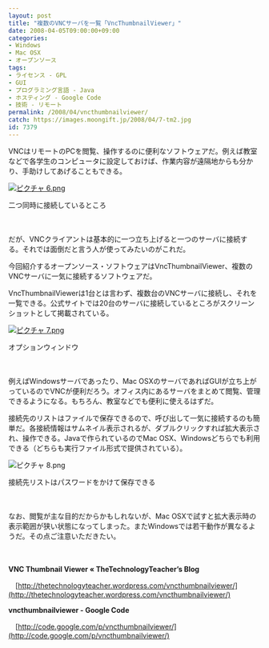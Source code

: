 ```yaml
---
layout: post
title: "複数のVNCサーバを一覧「VncThumbnailViewer」"
date: 2008-04-05T09:00:00+09:00
categories:
- Windows
- Mac OSX
- オープンソース
tags: 
- ライセンス - GPL
- GUI
- プログラミング言語 - Java
- ホスティング - Google Code
- 技術 - リモート
permalink: /2008/04/vncthumbnailviewer/
catch: https://images.moongift.jp/2008/04/7-tm2.jpg
id: 7379
---
```

VNCはリモートのPCを閲覧、操作するのに便利なソフトウェアだ。例えば教室などで各学生のコンピュータに設定しておけば、作業内容が遠隔地からも分かり、手助けしてあげることもできる。

  

[![ピクチャ 6.png](https://images.moongift.jp/2008/04/6-tm1.jpg)](https://images.moongift.jp/2008/04/61.jpg)  
  
二つ同時に接続しているところ

  

　

  

だが、VNCクライアントは基本的に一つ立ち上げると一つのサーバに接続する。それでは面倒だと言う人が使ってみたいのがこれだ。

  

今回紹介するオープンソース・ソフトウェアはVncThumbnailViewer、複数のVNCサーバに一気に接続するソフトウェアだ。

  
  
<!--more-->  

VncThumbnailViewerは1台とは言わず、複数台のVNCサーバに接続し、それを一覧できる。公式サイトでは20台のサーバに接続しているところがスクリーンショットとして掲載されている。

  

[![ピクチャ 7.png](https://images.moongift.jp/2008/04/7-tm2.jpg)](https://images.moongift.jp/2008/04/72.jpg)  
  
オプションウィンドウ

  

　

  

例えばWindowsサーバであったり、Mac OSXのサーバであればGUIが立ち上がっているのでVNCが便利だろう。オフィス内にあるサーバをまとめて閲覧、管理できるようになる。もちろん、教室などでも便利に使えるはずだ。

  

接続先のリストはファイルで保存できるので、呼び出して一気に接続するのも簡単だ。各接続情報はサムネイル表示されるが、ダブルクリックすれば拡大表示され、操作できる。Javaで作られているのでMac OSX、Windowsどちらでも利用できる（どちらも実行ファイル形式で提供されている）。

  

![ピクチャ 8.png](https://images.moongift.jp/2008/04/82.jpg)

  

接続先リストはパスワードをかけて保存できる

  

　

  

なお、閲覧が主な目的だからかもしれないが、Mac OSXで試すと拡大表示時の表示範囲が狭い状態になってしまった。またWindowsでは若干動作が異なるようだ。その点ご注意いただきたい。

  

　

  

**VNC Thumbnail Viewer « TheTechnologyTeacher’s Blog**  
  
　[http://thetechnologyteacher.wordpress.com/vncthumbnailviewer/](http://thetechnologyteacher.wordpress.com/vncthumbnailviewer/)

  

**vncthumbnailviewer - Google Code**  
  
　[http://code.google.com/p/vncthumbnailviewer/](http://code.google.com/p/vncthumbnailviewer/)

  
